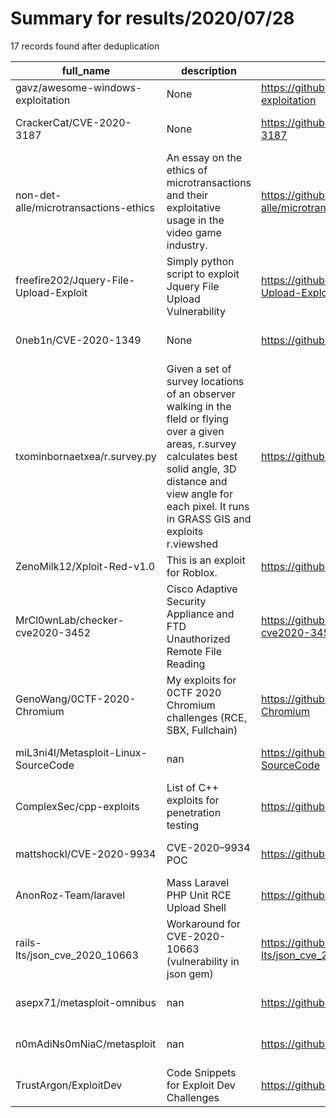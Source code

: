 
# Summary for results/2020/07/28
    
17 records found after deduplication

| full_name | description | html_url | matched_list | matched_count | pushed_at | size | stargazers_count | language | forks_count | vul_ids |
|----------------------------------------|---------------------------------------------------------------------------------------------------------------------------------------------------------------------------------------------------------------------------------|-----------------------------------------------------------|----------------------------------|-----------------|---------------------------|--------|--------------------|------------|---------------|--------------------|
| gavz/awesome-windows-exploitation | None | https://github.com/gavz/awesome-windows-exploitation | ['exploit'] | 1 | 2020-07-28 15:48:06+00:00 | 16 | 13 | | 8 | [] |
| CrackerCat/CVE-2020-3187 | None | https://github.com/CrackerCat/CVE-2020-3187 | ['cve-2'] | 1 | 2020-07-28 01:13:49+00:00 | 4 | 0 | | 4 | ['CVE-2020-3187'] |
| non-det-alle/microtransactions-ethics | An essay on the ethics of microtransactions and their exploitative usage in the video game industry. | https://github.com/non-det-alle/microtransactions-ethics | ['exploit'] | 1 | 2020-07-28 16:25:03+00:00 | 325 | 1 | | 0 | [] |
| freefire202/Jquery-File-Upload-Exploit | Simply python script to exploit Jquery File Upload Vulnerability | https://github.com/freefire202/Jquery-File-Upload-Exploit | ['exploit'] | 1 | 2020-07-28 15:37:38+00:00 | 1 | 0 | | 0 | [] |
| 0neb1n/CVE-2020-1349 | None | https://github.com/0neb1n/CVE-2020-1349 | ['cve-2'] | 1 | 2020-07-28 13:36:41+00:00 | 795 | 12 | | 4 | ['CVE-2020-1349'] |
| txominbornaetxea/r.survey.py | Given a set of survey locations of an observer walking in the fleld or flying over a given areas, r.survey calculates best solid angle, 3D distance and view angle for each pixel. It runs in GRASS GIS and exploits r.viewshed | https://github.com/txominbornaetxea/r.survey.py | ['exploit'] | 1 | 2020-07-28 11:12:02+00:00 | 49 | 0 | Python | 0 | [] |
| ZenoMilk12/Xploit-Red-v1.0 | This is an exploit for Roblox. | https://github.com/ZenoMilk12/Xploit-Red-v1.0 | ['exploit'] | 1 | 2020-07-28 16:52:44+00:00 | 23 | 1 | C# | 0 | [] |
| MrCl0wnLab/checker-cve2020-3452 | Cisco Adaptive Security Appliance and FTD Unauthorized Remote File Reading | https://github.com/MrCl0wnLab/checker-cve2020-3452 | ['cve-2'] | 1 | 2020-07-28 07:18:52+00:00 | 354 | 13 | Python | 5 | [] |
| GenoWang/0CTF-2020-Chromium | My exploits for 0CTF 2020 Chromium challenges (RCE, SBX, Fullchain) | https://github.com/GenoWang/0CTF-2020-Chromium | ['exploit', 'rce'] | 2 | 2020-07-28 03:53:30+00:00 | 6 | 0 | HTML | 0 | [] |
| miL3ni4l/Metasploit-Linux-SourceCode | nan | https://github.com/miL3ni4l/Metasploit-Linux-SourceCode | ['metasploit module OR payload'] | 1 | 2020-07-28 04:45:11+00:00 | 443 | 0 | Ruby | 0 | [] |
| ComplexSec/cpp-exploits | List of C++ exploits for penetration testing | https://github.com/ComplexSec/cpp-exploits | ['exploit'] | 1 | 2020-07-28 18:38:36+00:00 | 5 | 0 | C++ | 0 | [] |
| mattshockl/CVE-2020-9934 | CVE-2020–9934 POC | https://github.com/mattshockl/CVE-2020-9934 | ['cve poc', 'cve-2'] | 2 | 2020-07-28 16:39:20+00:00 | 9 | 14 | Swift | 2 | ['CVE-2020-9934'] |
| AnonRoz-Team/laravel | Mass Laravel PHP Unit RCE Upload Shell | https://github.com/AnonRoz-Team/laravel | ['rce'] | 1 | 2020-07-28 09:21:31+00:00 | 3 | 1 | Python | 0 | [] |
| rails-lts/json_cve_2020_10663 | Workaround for CVE-2020-10663 (vulnerability in json gem) | https://github.com/rails-lts/json_cve_2020_10663 | ['cve-2'] | 1 | 2020-07-28 08:33:04+00:00 | 9 | 3 | Ruby | 1 | ['CVE-2020-10663'] |
| asepx71/metasploit-omnibus | nan | https://github.com/asepx71/metasploit-omnibus | ['metasploit module OR payload'] | 1 | 2020-07-28 08:21:31+00:00 | 1116 | 0 | Ruby | 0 | [] |
| n0mAdiNs0mNiaC/metasploit | nan | https://github.com/n0mAdiNs0mNiaC/metasploit | ['metasploit module OR payload'] | 1 | 2020-07-28 04:49:05+00:00 | 1073 | 0 | Ruby | 0 | [] |
| TrustArgon/ExploitDev | Code Snippets for Exploit Dev Challenges | https://github.com/TrustArgon/ExploitDev | ['exploit'] | 1 | 2020-07-28 16:41:23+00:00 | 0 | 0 | | 0 | [] |
